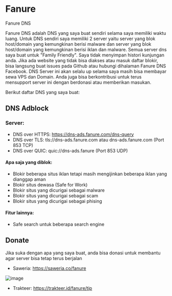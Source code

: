 # Fanure
Fanure DNS

Fanure DNS adalah DNS yang saya buat sendiri selama saya memiliki waktu luang. Untuk DNS sendiri saya memiliki 2 server yaitu server yang blok host/domain yang kemungkinan berisi malware dan server yang blok host/domain yang kemungkinan berisi iklan dan malware. Semua server dns saya buat untuk "Family Friendly". Saya tidak menyimpan histori kunjungan anda. Jika ada website yang tidak bisa diakses atau masuk daftar blokir, bisa langsung buat issues pada Github atau hubungi dihalaman Fanure DNS Facebook. DNS Server ini akan selalu up selama saya masih bisa membayar sewa VPS dan Domain. Anda juga bisa berkontribusi untuk terus mensupport server ini dengan berdonasi atau memberikan masukan.

Berikut daftar DNS yang saya buat:

## DNS Adblock
### Server: 
- DNS over HTTPS: https://dns-ads.fanure.com/dns-query
- DNS over TLS: tls://dns-ads.fanure.com atau dns-ads.fanure.com (Port 853 TCP)
- DNS over QUIC: quic://dns-ads.fanure (Port 853 UDP)

#### Apa saja yang diblok:
- Blokir beberapa situs iklan tetapi masih mengijinkan beberapa iklan yang dianggap aman
- Blokir situs dewasa (Safe for Work)
- Blokir situs yang dicurigai sebagai malware
- Blokir situs yang dicurigai sebagai scam
- Blokir situs yang dicurigai sebagai phising

#### Fitur lainnya:
- Safe search untuk beberapa search engine



## Donate
Jika suka dengan apa yang saya buat, anda bisa donasi untuk membantu agar server bisa tetap terus berjalan
- Saweria: https://saweria.co/fanure

![image](https://user-images.githubusercontent.com/72237814/194790620-be2b165d-ce0c-46fe-8bc6-3e5ae9e09aff.png)

- Trakteer: https://trakteer.id/fanure/tip
